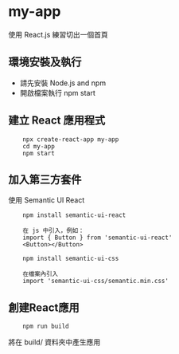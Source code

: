 # my-app

使用 React.js 練習切出一個首頁

## 環境安裝及執行

- 請先安裝 Node.js and npm
- 開啟檔案執行 npm start

## 建立 React 應用程式

```
    npx create-react-app my-app
    cd my-app
    npm start
```

## 加入第三方套件

使用 Semantic UI React

```
    npm install semantic-ui-react

    在 js 中引入，例如：
    import { Button } from 'semantic-ui-react'
    <Button></Button>
```


```
    npm install semantic-ui-css

    在檔案內引入
    import 'semantic-ui-css/semantic.min.css'
```

## 創建React應用

```
    npm run build
```

將在 build/ 資料夾中產生應用
